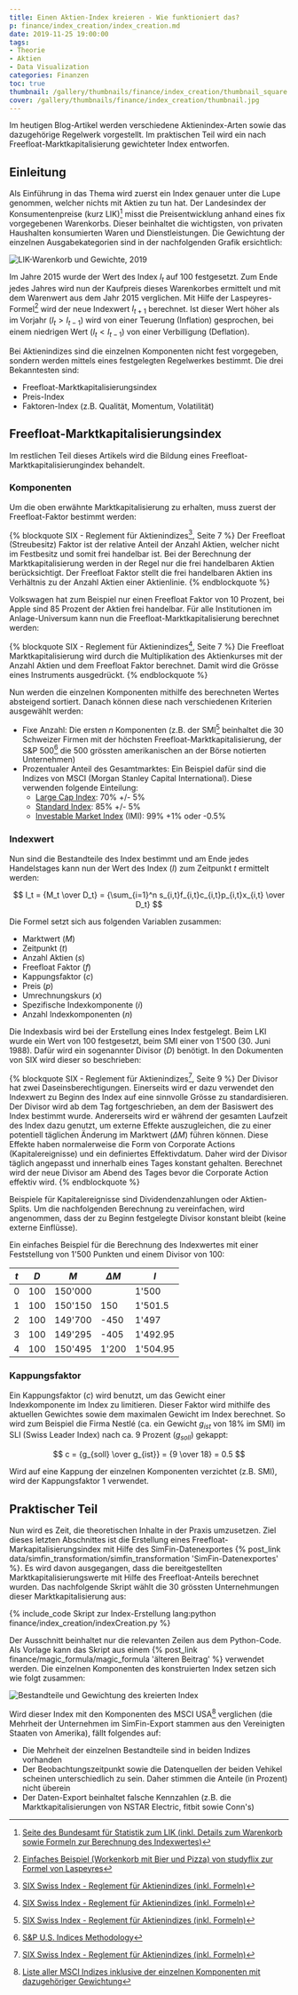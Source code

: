 ```yaml
---
title: Einen Aktien-Index kreieren - Wie funktioniert das?
p: finance/index_creation/index_creation.md
date: 2019-11-25 19:00:00
tags:
- Theorie
- Aktien
- Data Visualization
categories: Finanzen
toc: true
thumbnail: /gallery/thumbnails/finance/index_creation/thumbnail_square.jpg
cover: /gallery/thumbnails/finance/index_creation/thumbnail.jpg
---
```


Im heutigen Blog-Artikel werden verschiedene Aktienindex-Arten sowie das dazugehörige Regelwerk vorgestellt. Im praktischen Teil wird ein nach Freefloat-Marktkapitalisierung gewichteter Index entworfen.

<!-- more -->

## Einleitung

Als Einführung in das Thema wird zuerst ein Index genauer unter die Lupe genommen, welcher nichts mit Aktien zu tun hat. Der Landesindex der Konsumentenpreise (kurz LIK)[^1] misst die Preisentwicklung anhand eines fix vorgegebenen Warenkorbs. Dieser beinhaltet die wichtigsten, von privaten Haushalten konsumierten Waren und Dienstleistungen. Die Gewichtung der einzelnen Ausgabekategorien sind in der nachfolgenden Grafik ersichtlich:

![LIK-Warenkorb und Gewichte, 2019](lik_basket_weights.png)

Im Jahre 2015 wurde der Wert des Index $I_t$ auf 100 festgesetzt. Zum Ende jedes Jahres wird nun der Kaufpreis dieses Warenkorbes ermittelt und mit dem Warenwert aus dem Jahr 2015 verglichen. Mit Hilfe der Laspeyres-Formel[^2] wird der neue Indexwert $I_{t+1}$ berechnet. Ist dieser Wert höher als im Vorjahr ($I_t > I_{t-1}$) wird von einer Teuerung (Inflation) gesprochen, bei einem niedrigen Wert ($I_t < I_{t-1}$) von einer Verbilligung (Deflation).

Bei Aktienindizes sind die einzelnen Komponenten nicht fest vorgegeben, sondern werden mittels eines festgelegten Regelwerkes bestimmt. Die drei Bekanntesten sind:
* Freefloat-Marktkapitalisierungsindex
* Preis-Index
* Faktoren-Index (z.B. Qualität, Momentum, Volatilität)

## Freefloat-Marktkapitalisierungsindex

Im restlichen Teil dieses Artikels wird die Bildung eines Freefloat-Marktkapitalisierungindex behandelt.

### Komponenten

Um die oben erwähnte Marktkapitalisierung zu erhalten, muss zuerst der Freefloat-Faktor bestimmt werden:

{% blockquote SIX - Reglement für Aktienindizes[^3], Seite 7 %}
Der Freefloat (Streubesitz) Faktor ist der relative Anteil der Anzahl Aktien, welcher nicht im Festbesitz und somit frei handelbar ist. Bei der Berechnung der Marktkapitalisierung werden in der Regel nur die frei handelbaren Aktien berücksichtigt. Der Freefloat Faktor stellt die frei handelbaren Aktien ins Verhältnis zu der Anzahl Aktien einer Aktienlinie.
{% endblockquote %}

Volkswagen hat zum Beispiel nur einen Freefloat Faktor von 10 Prozent, bei Apple sind 85 Prozent der Aktien frei handelbar. Für alle Institutionen im Anlage-Universum kann nun die Freefloat-Marktkapitalisierung berechnet werden:

{% blockquote SIX - Reglement für Aktienindizes[^3], Seite 7 %}
Die Freefloat Marktkapitalisierung wird durch die Multiplikation des Aktienkurses mit der Anzahl Aktien und dem Freefloat Faktor berechnet. Damit wird die Grösse eines Instruments ausgedrückt.
{% endblockquote %}

Nun werden die einzelnen Komponenten mithilfe des berechneten Wertes absteigend sortiert. Danach können diese nach verschiedenen Kriterien ausgewählt werden:
* Fixe Anzahl: Die ersten $n$ Komponenten (z.B. der SMI[^3] beinhaltet die 30 Schweizer Firmen mit der höchsten Freefloat-Marktkapitalisierung, der S&P 500[^4] die 500 grössten amerikanischen an der Börse notierten Unternehmen)
* Prozentualer Anteil des Gesamtmarktes: Ein Beispiel dafür sind die Indizes von MSCI (Morgan Stanley Capital International). Diese verwenden folgende Einteilung:
  * [Large Cap Index](https://www.msci.com/eqb/methodology/meth_docs/MSCI_IndexCalcMethodology_Oct2019.pdf): 70% +/- 5%
  * [Standard Index](https://www.msci.com/eqb/methodology/meth_docs/MSCI_IndexCalcMethodology_Oct2019.pdf): 85% +/- 5%
  * [Investable Market Index](https://www.msci.com/eqb/methodology/meth_docs/MSCI_Nov19_GIMIMethod.pdf) (IMI): 99% +1% oder -0.5%

### Indexwert

Nun sind die Bestandteile des Index bestimmt und am Ende jedes Handelstages kann nun der Wert des Index ($I$) zum Zeitpunkt $t$ ermittelt werden:

$$
I_t = {M_t \over D_t} = {\sum_{i=1}^n s_{i,t}f_{i,t}c_{i,t}p_{i,t}x_{i,t} \over D_t}
$$

Die Formel setzt sich aus folgenden Variablen zusammen:
* Marktwert ($M$)
* Zeitpunkt ($t$)
* Anzahl Aktien ($s$)
* Freefloat Faktor ($f$)
* Kappungsfaktor ($c$)
* Preis ($p$)
* Umrechnungskurs ($x$)
* Spezifische Indexkomponente ($i$)
* Anzahl Indexkomponenten ($n$)

Die Indexbasis wird bei der Erstellung eines Index festgelegt. Beim LKI wurde ein Wert von 100 festgesetzt, beim SMI einer von 1'500 (30. Juni 1988). Dafür wird ein sogenannter Divisor ($D$) benötigt. In den Dokumenten von SIX wird dieser so beschrieben:

{% blockquote SIX - Reglement für Aktienindizes[^3], Seite 9 %}
Der Divisor hat zwei Daseinsberechtigungen. Einerseits wird er dazu verwendet den Indexwert zu Beginn des Index auf eine sinnvolle Grösse zu standardisieren. Der Divisor wird ab dem Tag fortgeschrieben, an dem der Basiswert des Index bestimmt wurde. Andererseits wird er während der gesamten Laufzeit des Index dazu genutzt, um externe Effekte auszugleichen, die zu einer potentiell täglichen Änderung im Marktwert ($\Delta M$) führen können. Diese Effekte haben normalerweise die Form von Corporate Actions (Kapitalereignisse) und ein definiertes Effektivdatum. Daher wird der Divisor täglich angepasst und innerhalb eines Tages konstant gehalten. Berechnet wird der neue Divisor am Abend des Tages bevor die Corporate Action effektiv wird.
{% endblockquote %}

Beispiele für Kapitalereignisse sind Dividendenzahlungen oder Aktien-Splits. Um die nachfolgenden Berechnung zu vereinfachen, wird angenommen, dass der zu Beginn festgelegte Divisor konstant bleibt (keine externe Einflüsse).

Ein einfaches Beispiel für die Berechnung des Indexwertes mit einer Feststellung von 1'500 Punkten und einem Divisor von 100:

|$t$   |$D$               |$M$     |$\Delta M$|$I$       |
|----|----------------|------|-------|--------|
|0   |100 |150'000|       |1'500   |
|1   |100 |150'150|150    |1'501.5 |
|2   |100 |149'700|-450   |1'497   |
|3   |100 |149'295|-405   |1'492.95|
|4   |100 |150'495|1'200   |1'504.95|

### Kappungsfaktor

Ein Kappungsfaktor ($c$) wird benutzt, um das Gewicht einer Indexkomponente im Index zu limitieren. Dieser Faktor wird mithilfe des aktuellen Gewichtes sowie dem maximalen Gewicht im Index berechnet. So wird zum Beispiel die Firma Nestlé (ca. ein Gewicht $g_{ist}$ von 18% im SMI) im SLI (Swiss Leader Index) nach ca. 9 Prozent ($g_{soll}$) gekappt:

$$
c = {g_{soll} \over g_{ist}} = {9 \over 18} = 0.5
$$

Wird auf eine Kappung der einzelnen Komponenten verzichtet (z.B. SMI), wird der Kappungsfaktor 1 verwendet.

## Praktischer Teil

Nun wird es Zeit, die theoretischen Inhalte in der Praxis umzusetzen. Ziel dieses letzten Abschnittes ist die Erstellung eines Freefloat-Markapitalisierungsindex mit Hilfe des SimFin-Datenexportes {% post_link data/simfin_transformation/simfin_transformation 'SimFin-Datenexportes' %}. Es wird davon ausgegangen, dass die bereitgestellten Marktkapitalisierungswerte mit Hilfe des Freefloat-Anteils berechnet wurden. Das nachfolgende Skript wählt die 30 grössten Unternehmungen dieser Marktkapitalisierung aus:

{% include_code Skript zur Index-Erstellung lang:python finance/index_creation/indexCreation.py %}

Der Ausschnitt beinhaltet nur die relevanten Zeilen aus dem Python-Code. Als Vorlage kann das Skript aus einem {% post_link finance/magic_formula/magic_formula 'älteren Beitrag' %} verwendet werden. Die einzelnen Komponenten des konstruierten Index setzen sich wie folgt zusammen:

![Bestandteile und Gewichtung des kreierten Index](index_comp.png)

Wird dieser Index mit den Komponenten des MSCI USA[^5] verglichen (die Mehrheit der Unternehmen im SimFin-Export stammen aus den Vereinigten Staaten von Amerika), fällt folgendes auf:
* Die Mehrheit der einzelnen Bestandteile sind in beiden Indizes vorhanden
* Der Beobachtungszeitpunkt sowie die Datenquellen der beiden Vehikel scheinen unterschiedlich zu sein. Daher stimmen die Anteile (in Prozent) nicht überein
* Der Daten-Export beinhaltet falsche Kennzahlen (z.B. die Marktkapitalisierungen von NSTAR Electric, fitbit sowie Conn's)

[^1]: [Seite des Bundesamt für Statistik zum LIK (inkl. Details zum Warenkorb sowie Formeln zur Berechnung des Indexwertes)](https://www.bfs.admin.ch/bfs/de/home/statistiken/preise/erhebungen/lik/warenkorb.html)
[^2]: [Einfaches Beispiel (Workenkorb mit Bier und Pizza) von studyflix zur Formel von Laspeyres](https://studyflix.de/wirtschaftswissenschaften/laspeyres-index-und-paasche-index-899)
[^3]: [SIX Swiss Index - Reglement für Aktienindizes (inkl. Formeln)](https://www.six-group.com/exchanges/downloads/indexinfo/online/share_indices/smi/methodology_equity_and_re_de.pdf)
[^4]: [S&P U.S. Indices Methodology](https://us.spindices.com/documents/methodologies/methodology-sp-us-indices.pdf)
[^5]: [Liste aller MSCI Indizes inklusive der einzelnen Komponenten mit dazugehöriger Gewichtung](https://www.msci.com/constituents)

